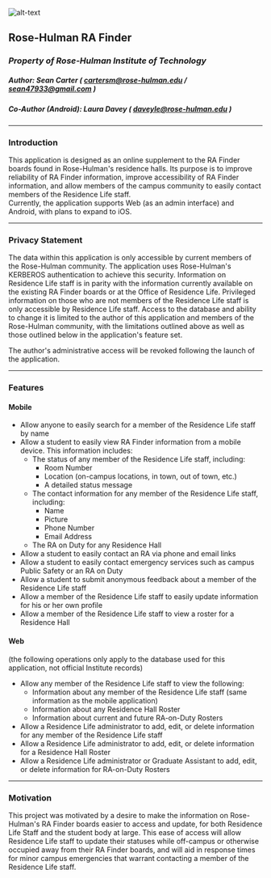 ![alt-text](http://rosestem.rose-hulman.edu/s/1554/images/Rose-Hulman-footer-logo.png)

## Rose-Hulman RA Finder
### _Property of Rose-Hulman Institute of Technology_
##### _Author:_ Sean Carter ( cartersm@rose-hulman.edu / sean47933@gmail.com )
##### _Co-Author (Android):_ Laura Davey ( daveyle@rose-hulman.edu )

---

### Introduction

This application is designed as an online supplement to the RA Finder boards found in Rose-Hulman's residence halls. Its purpose is to improve reliability of RA Finder information, improve accessibility of RA Finder information, and allow members of the campus community to easily contact members of the Residence Life staff.  
Currently, the application supports Web (as an admin interface) and Android, with plans to expand to iOS.

---

### Privacy Statement

The data within this application is only accessible by current members of the Rose-Hulman community. The application uses Rose-Hulman's KERBEROS authentication to achieve this security. Information on Residence Life staff is in parity with the information currently available on the existing RA Finder boards or at the Office of Residence Life. Privileged information on those who are not members of the Residence Life staff is only accessible by Residence Life staff. Access to the database and ability to change it is limited to the author of this application and members of the Rose-Hulman community, with the limitations outlined above as well as those outlined below in the application's feature set.

The author's administrative access will be revoked following the launch of the application.

---

### Features

#### Mobile

* Allow anyone to easily search for a member of the Residence Life staff by name
* Allow a student to easily view RA Finder information from a mobile device. This information includes:
  * The status of any member of the Residence Life staff, including:
    * Room Number
    * Location (on-campus locations, in town, out of town, etc.)
    * A detailed status message
  * The contact information for any member of the Residence Life staff, including:
    * Name
    * Picture
    * Phone Number
    * Email Address
  * The RA on Duty for any Residence Hall
* Allow a student to easily contact an RA via phone and email links
* Allow a student to easily contact emergency services such as campus Public Safety or an RA on Duty
* Allow a student to submit anonymous feedback about a member of the Residence Life staff
* Allow a member of the Residence Life staff to easily update information for his or her own profile
* Allow a member of the Residence Life staff to view a roster for a Residence Hall

#### Web

(the following operations only apply to the database used for this application, not official Institute records)

* Allow any member of the Residence Life staff to view the following:
  * Information about any member of the Residence Life staff (same information as the mobile application)
  * Information about any Residence Hall Roster
  * Information about current and future RA-on-Duty Rosters
* Allow a Residence Life administrator to add, edit, or delete information for any member of the Residence Life staff
* Allow a Residence Life administrator to add, edit, or delete information for a Residence Hall Roster
* Allow a Residence Life administrator or Graduate Assistant to add, edit, or delete information for RA-on-Duty Rosters

---

### Motivation

This project was motivated by a desire to make the information on Rose-Hulman's RA Finder boards easier to access and update, for both Residence Life Staff and the student body at large. This ease of access will allow Residence Life staff to update their statuses while off-campus or otherwise occupied away from their RA Finder boards, and will aid in response times for minor campus emergencies that warrant contacting a member of the Residence Life staff.

